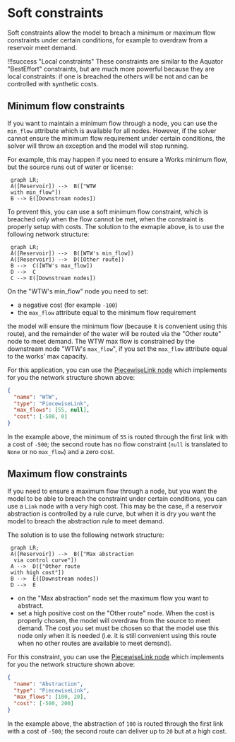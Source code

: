 # Soft constraints
Soft constraints allow the model to breach a minimum or maximum flow constraints under certain conditions, for
example to overdraw from a reservoir meet demand.

!!!success "Local constraints"
    These constraints are similar to the Aquator "BestEffort" constraints, but are much more powerful 
    because they are local constraints: if one is breached the others will be not and can be controlled
    with synthetic costs.

## Minimum flow constraints
If you want to maintain a minimum flow through a node, you can use the `min_flow` attribute which is available for
all nodes. However, if the solver cannot ensure the minimum flow requirement under certain conditions, the solver will 
throw an exception and the model will stop running. 

For example, this may happen if you need to ensure a Works minimum flow,
but the source runs out of water or license:


```mermaid
 graph LR;
 A([Reservoir]) -->  B(["WTW
 with min_flow"])
 B --> E([Downstream nodes])
```

To prevent this, you can use a soft minimum flow constraint, which is breached only when the flow cannot be met, 
when the constraint is properly setup with costs. The solution to the exmaple above, is to use
the following network structure:

```mermaid
 graph LR;
 A([Reservoir]) -->  B([WTW's min_flow])
 A([Reservoir]) -->  D([Other route])
 B -->  C([WTW's max_flow])
 D -->  C
 C --> E([Downstream nodes])
```

On the "WTW's min_flow" node you need to set:

- a negative cost (for example `-100`)
- the `max_flow` attribute equal to the minimum flow requirement

the model will ensure the minimum flow (because it is convenient using this route), and the remainder of the 
water will be routed via the "Other route" node to meet demand. The WTW max flow is constrained by the downstream node
"WTW's `max_flow`", if you set the  `max_flow` attribute equal to the works' max capacity.

For this application, you can use the [PiecewiseLink node](../nodes/link.md#piecewise-link) which implements for you
the network structure shown above:

```json
{  
  "name": "WTW",  
  "type": "PiecewiseLink",  
  "max_flows": [55, null],  
  "cost": [-500, 0]
}
```

In the example above, the minimum of `55` is routed through the first link with a cost of `-500`; the second route has no
flow constraint (`null` is translated to `None` or no `max_flow`) and a zero cost.

## Maximum flow constraints
If you need to ensure a maximum flow through a node, but you want the model to be able to breach the constraint under
certain conditions, you can use a `Link` node with a very high cost. This may be the case, if a reservoir abstraction
is controlled by a rule curve, but when it is dry you want the model to breach the abstraction rule to meet demand. 

The solution is to use the following network structure:

```mermaid
 graph LR;
 A([Reservoir]) -->  B(["Max abstraction
  via control curve"])
 A -->  D(["Other route
 with high cost"])
 B -->  E([Downstream nodes])
 D -->  E
```

- on the "Max abstraction" node set the maximum flow you want to abstract.
- set a high positive cost on the "Other route" node. When the cost is properly chosen, the model will overdraw 
from the source to meet demand. The cost you set must be chosen so that the model use this node only when it is needed
  (i.e. it is still convenient using this route when no other routes are available to meet demsnd).

For this constraint, you can use the [PiecewiseLink node](../nodes/link.md#piecewise-link) which implements for you
the network structure shown above:

```json
{  
  "name": "Abstraction",  
  "type": "PiecewiseLink",  
  "max_flows": [100, 20],  
  "cost": [-500, 200]
}
```

In the example above, the abstraction of `100` is routed through the first link with a cost of `-500`; the second route 
can deliver up to `20` but at a high cost.
